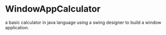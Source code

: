 # WindowAppCalculator
a basic calculator in java language using a swing designer to build a window application.
